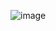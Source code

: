 ![image](https://github.com/egor154/pomidoro_timer/assets/60449070/7a5cb329-8444-4076-a816-ef4b7a67693d)
